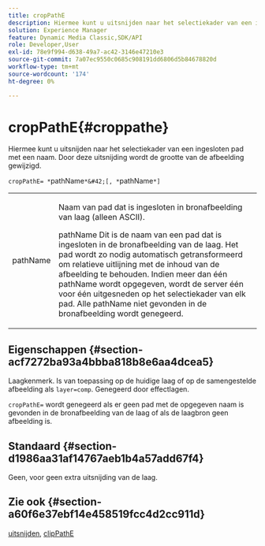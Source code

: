 ```yaml
---
title: cropPathE
description: Hiermee kunt u uitsnijden naar het selectiekader van een ingesloten pad met een naam. Door deze uitsnijding wordt de grootte van de afbeelding gewijzigd.
solution: Experience Manager
feature: Dynamic Media Classic,SDK/API
role: Developer,User
exl-id: 78e9f994-d638-49a7-ac42-3146e47210e3
source-git-commit: 7a07ec9550c0685c908191dd6806d5b84678820d
workflow-type: tm+mt
source-wordcount: '174'
ht-degree: 0%

---
```


# cropPathE{#croppathe}

Hiermee kunt u uitsnijden naar het selectiekader van een ingesloten pad met een naam. Door deze uitsnijding wordt de grootte van de afbeelding gewijzigd.

`cropPathE= *`pathName`*&#42;[, *`pathName`*]`

<table id="table_598304852E844456AB3AC9FF1F178B71"> 
 <tbody> 
  <tr> 
   <td colname="col1"> <p><span class="codeph"><span class="varname"> pathName</span></span> </p> </td> 
   <td colname="col2"> <p>Naam van pad dat is ingesloten in bronafbeelding van laag (alleen ASCII). </p> <p> <span class="codeph"><span class="varname"> pathName</span></span> Dit is de naam van een pad dat is ingesloten in de bronafbeelding van de laag. Het pad wordt zo nodig automatisch getransformeerd om relatieve uitlijning met de inhoud van de afbeelding te behouden. Indien meer dan één <span class="codeph"><span class="varname"> pathName</span></span> wordt opgegeven, wordt de server één voor één uitgesneden op het selectiekader van elk pad. Alle <span class="codeph"><span class="varname"> pathName</span></span> niet gevonden in de bronafbeelding wordt genegeerd. </p> </td> 
  </tr> 
 </tbody> 
</table>

## Eigenschappen {#section-acf7272ba93a4bbba818b8e6aa4dcea5}

Laagkenmerk. Is van toepassing op de huidige laag of op de samengestelde afbeelding als `layer=comp`. Genegeerd door effectlagen.

`cropPathE=` wordt genegeerd als er geen pad met de opgegeven naam is gevonden in de bronafbeelding van de laag of als de laagbron geen afbeelding is.

## Standaard {#section-d1986aa31af14767aeb1b4a57add67f4}

Geen, voor geen extra uitsnijding van de laag.

## Zie ook {#section-a60f6e37ebf14e458519fcc4d2cc911d}

[uitsnijden](../../../../../is-api/http-ref/image-serving-api-ref/c-http-protocol-reference/c-command-reference/r-crop.md#reference-6fd0f6399966446ab4425ce050572eab), [clipPathE](../../../../../is-api/http-ref/image-serving-api-ref/c-http-protocol-reference/c-command-reference/r-clippath.md#reference-8139b1b52dc54749b51b109521ddf83d)
